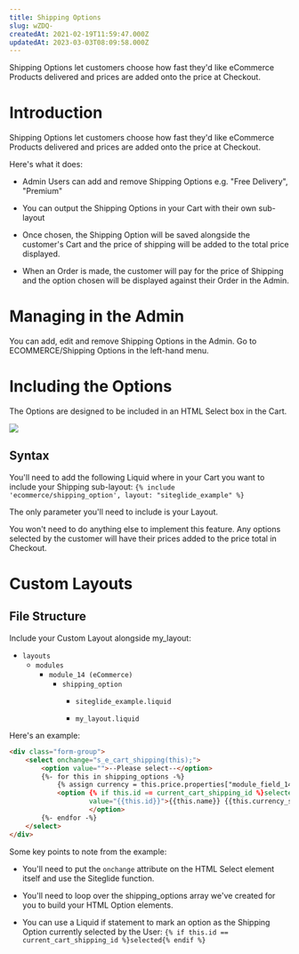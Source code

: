 ```yaml
---
title: Shipping Options
slug: wZDQ-
createdAt: 2021-02-19T11:59:47.000Z
updatedAt: 2023-03-03T08:09:58.000Z
---
```


Shipping Options let customers choose how fast they'd like eCommerce Products delivered and prices are added onto the price at Checkout.

# Introduction

Shipping Options let customers choose how fast they'd like eCommerce Products delivered and prices are added onto the price at Checkout. 

Here's what it does:

*   Admin Users can add and remove Shipping Options e.g. "Free Delivery", "Premium"

*   You can output the Shipping Options in your Cart with their own sub-layout

*   Once chosen, the Shipping Option will be saved alongside the customer's Cart and the price of shipping will be added to the total price displayed.

*   When an Order is made, the customer will pay for the price of Shipping and the option chosen will be displayed against their Order in the Admin.

# Managing in the Admin

You can add, edit and remove Shipping Options in the Admin. Go to ECOMMERCE/Shipping Options in the left-hand menu.

# Including the Options

The Options are designed to be included in an HTML Select box in the Cart.

![](https://downloads.intercomcdn.com/i/o/171837620/31235fa143bf9f5c05a01e15/image.png)

## Syntax

You'll need to add the following Liquid where in your Cart you want to include your Shipping sub-layout: `{% include 'ecommerce/shipping_option', layout: "siteglide_example" %}`

The only parameter you'll need to include is your Layout.

You won't need to do anything else to implement this feature. Any options selected by the customer will have their prices added to the price total in Checkout.

# Custom Layouts

## File Structure

Include your Custom Layout alongside my\_layout:

*   `layouts`
    *   `modules`
        *   `module_14 (eCommerce)`
            *   `shipping_option`
                *   `siteglide_example.liquid`

                *   `my_layout.liquid`

Here's an example:

```html
<div class="form-group">
	<select onchange="s_e_cart_shipping(this);">
		<option value="">--Please select--</option>
		{%- for this in shipping_options -%}
			{% assign currency = this.price.properties["module_field_14/price_2"] %}
			<option {% if this.id == current_cart_shipping_id %}selected{% endif %} 
					value="{{this.id}}">{{this.name}} {{this.currency_symbol}}{{this.price}} 
					</option>
		{%- endfor -%}
	</select>
</div>
```


Some key points to note from the example:

*   You'll need to put the `onchange` attribute on the HTML Select element itself and use the Siteglide function.

*   You'll need to loop over the shipping\_options array we've created for you to build your HTML Option elements.

*   You can use a Liquid if statement to mark an option as the Shipping Option currently selected by the User: `{% if this.id == current_cart_shipping_id %}selected{% endif %}`
